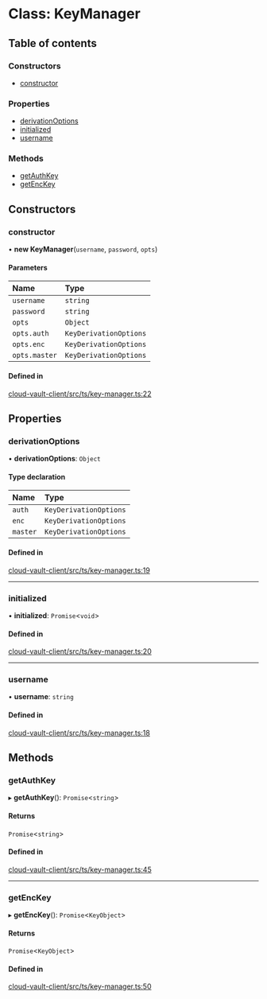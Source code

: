 # Class: KeyManager

## Table of contents

### Constructors

- [constructor](KeyManager.md#constructor)

### Properties

- [derivationOptions](KeyManager.md#derivationoptions)
- [initialized](KeyManager.md#initialized)
- [username](KeyManager.md#username)

### Methods

- [getAuthKey](KeyManager.md#getauthkey)
- [getEncKey](KeyManager.md#getenckey)

## Constructors

### constructor

• **new KeyManager**(`username`, `password`, `opts`)

#### Parameters

| Name | Type |
| :------ | :------ |
| `username` | `string` |
| `password` | `string` |
| `opts` | `Object` |
| `opts.auth` | `KeyDerivationOptions` |
| `opts.enc` | `KeyDerivationOptions` |
| `opts.master` | `KeyDerivationOptions` |

#### Defined in

[cloud-vault-client/src/ts/key-manager.ts:22](https://gitlab.com/i3-market/code/wp3/t3.2/i3m-wallet-monorepo/-/blob/ec1c8b6/packages/cloud-vault-client/src/ts/key-manager.ts#L22)

## Properties

### derivationOptions

• **derivationOptions**: `Object`

#### Type declaration

| Name | Type |
| :------ | :------ |
| `auth` | `KeyDerivationOptions` |
| `enc` | `KeyDerivationOptions` |
| `master` | `KeyDerivationOptions` |

#### Defined in

[cloud-vault-client/src/ts/key-manager.ts:19](https://gitlab.com/i3-market/code/wp3/t3.2/i3m-wallet-monorepo/-/blob/ec1c8b6/packages/cloud-vault-client/src/ts/key-manager.ts#L19)

___

### initialized

• **initialized**: `Promise`<`void`\>

#### Defined in

[cloud-vault-client/src/ts/key-manager.ts:20](https://gitlab.com/i3-market/code/wp3/t3.2/i3m-wallet-monorepo/-/blob/ec1c8b6/packages/cloud-vault-client/src/ts/key-manager.ts#L20)

___

### username

• **username**: `string`

#### Defined in

[cloud-vault-client/src/ts/key-manager.ts:18](https://gitlab.com/i3-market/code/wp3/t3.2/i3m-wallet-monorepo/-/blob/ec1c8b6/packages/cloud-vault-client/src/ts/key-manager.ts#L18)

## Methods

### getAuthKey

▸ **getAuthKey**(): `Promise`<`string`\>

#### Returns

`Promise`<`string`\>

#### Defined in

[cloud-vault-client/src/ts/key-manager.ts:45](https://gitlab.com/i3-market/code/wp3/t3.2/i3m-wallet-monorepo/-/blob/ec1c8b6/packages/cloud-vault-client/src/ts/key-manager.ts#L45)

___

### getEncKey

▸ **getEncKey**(): `Promise`<`KeyObject`\>

#### Returns

`Promise`<`KeyObject`\>

#### Defined in

[cloud-vault-client/src/ts/key-manager.ts:50](https://gitlab.com/i3-market/code/wp3/t3.2/i3m-wallet-monorepo/-/blob/ec1c8b6/packages/cloud-vault-client/src/ts/key-manager.ts#L50)
